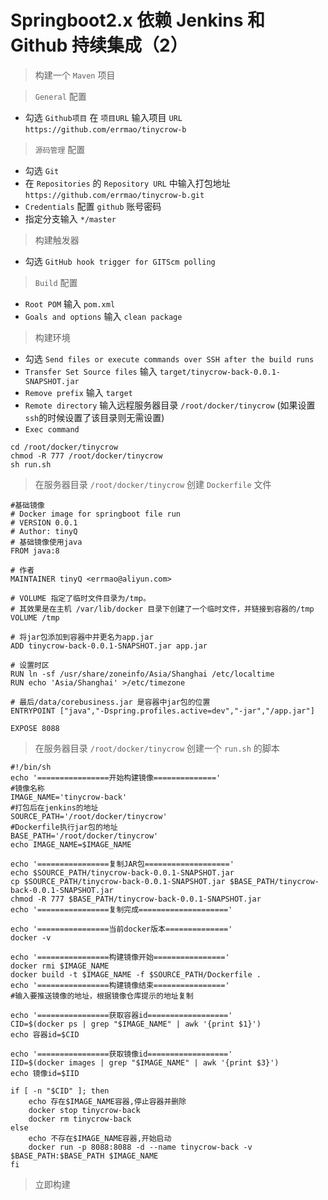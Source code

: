 # Springboot2.x 依赖 Jenkins 和 Github 持续集成（2）

> 构建一个 `Maven` 项目

> `General` 配置

- 勾选 `Github项目` 在 `项目URL` 输入项目 `URL`  `https://github.com/errmao/tinycrow-b`

> `源码管理` 配置

- 勾选 `Git`
- 在 `Repositories` 的 `Repository URL` 中输入打包地址 `https://github.com/errmao/tinycrow-b.git`
- `Credentials` 配置 `github` 账号密码
- 指定分支输入 `*/master`

> 构建触发器

- 勾选 `GitHub hook trigger for GITScm polling`

> `Build` 配置

- `Root POM` 输入 `pom.xml`
- `Goals and options` 输入 `clean package`

> 构建环境

- 勾选 `Send files or execute commands over SSH after the build runs`
- `Transfer Set Source files` 输入 `target/tinycrow-back-0.0.1-SNAPSHOT.jar`
- `Remove prefix` 输入 `target`
- `Remote directory` 输入远程服务器目录 `/root/docker/tinycrow` (如果设置`ssh`的时候设置了该目录则无需设置)
- `Exec command` 
```shell
cd /root/docker/tinycrow
chmod -R 777 /root/docker/tinycrow
sh run.sh
```

> 在服务器目录 `/root/docker/tinycrow` 创建 `Dockerfile` 文件

```
#基础镜像
# Docker image for springboot file run
# VERSION 0.0.1
# Author: tinyQ
# 基础镜像使用java
FROM java:8

# 作者
MAINTAINER tinyQ <errmao@aliyun.com>

# VOLUME 指定了临时文件目录为/tmp。
# 其效果是在主机 /var/lib/docker 目录下创建了一个临时文件，并链接到容器的/tmp
VOLUME /tmp

# 将jar包添加到容器中并更名为app.jar
ADD tinycrow-back-0.0.1-SNAPSHOT.jar app.jar

# 设置时区
RUN ln -sf /usr/share/zoneinfo/Asia/Shanghai /etc/localtime
RUN echo 'Asia/Shanghai' >/etc/timezone

# 最后/data/corebusiness.jar 是容器中jar包的位置
ENTRYPOINT ["java","-Dspring.profiles.active=dev","-jar","/app.jar"]

EXPOSE 8088
```

> 在服务器目录 `/root/docker/tinycrow` 创建一个 `run.sh` 的脚本

```shell
#!/bin/sh
echo '================开始构建镜像=============='
#镜像名称
IMAGE_NAME='tinycrow-back'
#打包后在jenkins的地址
SOURCE_PATH='/root/docker/tinycrow'
#Dockerfile执行jar包的地址
BASE_PATH='/root/docker/tinycrow'
echo IMAGE_NAME=$IMAGE_NAME

echo '================复制JAR包==================='
echo $SOURCE_PATH/tinycrow-back-0.0.1-SNAPSHOT.jar
cp $SOURCE_PATH/tinycrow-back-0.0.1-SNAPSHOT.jar $BASE_PATH/tinycrow-back-0.0.1-SNAPSHOT.jar
chmod -R 777 $BASE_PATH/tinycrow-back-0.0.1-SNAPSHOT.jar
echo '================复制完成===================='

echo '================当前docker版本=============='
docker -v

echo '================构建镜像开始================'
docker rmi $IMAGE_NAME
docker build -t $IMAGE_NAME -f $SOURCE_PATH/Dockerfile .
echo '================构建镜像结束================'
#输入要推送镜像的地址，根据镜像仓库提示的地址复制

echo '================获取容器id=================='
CID=$(docker ps | grep "$IMAGE_NAME" | awk '{print $1}')
echo 容器id=$CID

echo '================获取镜像id=================='
IID=$(docker images | grep "$IMAGE_NAME" | awk '{print $3}')
echo 镜像id=$IID

if [ -n "$CID" ]; then
    echo 存在$IMAGE_NAME容器,停止容器并删除
    docker stop tinycrow-back
    docker rm tinycrow-back
else
    echo 不存在$IMAGE_NAME容器,开始启动
    docker run -p 8088:8088 -d --name tinycrow-back -v $BASE_PATH:$BASE_PATH $IMAGE_NAME
fi
```

> 立即构建
